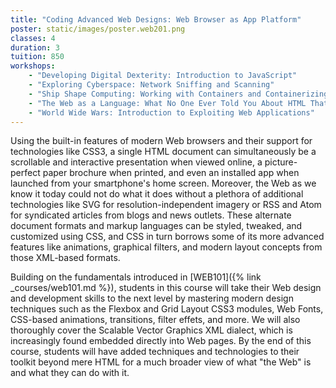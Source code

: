 ```yaml
---
title: "Coding Advanced Web Designs: Web Browser as App Platform"
poster: static/images/poster.web201.png
classes: 4
duration: 3
tuition: 850
workshops:
    - "Developing Digital Dexterity: Introduction to JavaScript"
    - "Exploring Cyberspace: Network Sniffing and Scanning"
    - "Ship Shape Computing: Working with Containers and Containerizing Digital Workloads"
    - "The Web as a Language: What No One Ever Told You About HTML That You Didn't Know to Ask"
    - "World Wide Wars: Introduction to Exploiting Web Applications"
---
```


Using the built-in features of modern Web browsers and their support for technologies like CSS3, a single HTML document can simultaneously be a scrollable and interactive presentation when viewed online, a picture-perfect paper brochure when printed, and even an installed app when launched from your smartphone's home screen. Moreover, the Web as we know it today could not do what it does without a plethora of additional technologies like SVG for resolution-independent imagery or RSS and Atom for syndicated articles from blogs and news outlets. These alternate document formats and markup languages can be styled, tweaked, and customized using CSS, and CSS in turn borrows some of its more advanced features like animations, graphical filters, and modern layout concepts from those XML-based formats.

Building on the fundamentals introduced in [WEB101]({% link _courses/web101.md %}), students in this course will take their Web design and development skills to the next level by mastering modern design techniques such as the Flexbox and Grid Layout CSS3 modules, Web Fonts, CSS-based animations, transitions, filter effets, and more. We will also thoroughly cover the Scalable Vector Graphics XML dialect, which is increasingly found embedded directly into Web pages. By the end of this course, students will have added techniques and technologies to their toolkit beyond mere HTML for a much broader view of what "the Web" is and what they can do with it.
